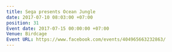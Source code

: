 ```yaml
---
title: Sega presents Ocean Jungle
date: 2017-07-10 08:03:00 +07:00
position: 31
Event date: 2017-07-15 00:00:00 +07:00
Venue: Birdcage
Event URL: https://www.facebook.com/events/404965663232863/
---
```


